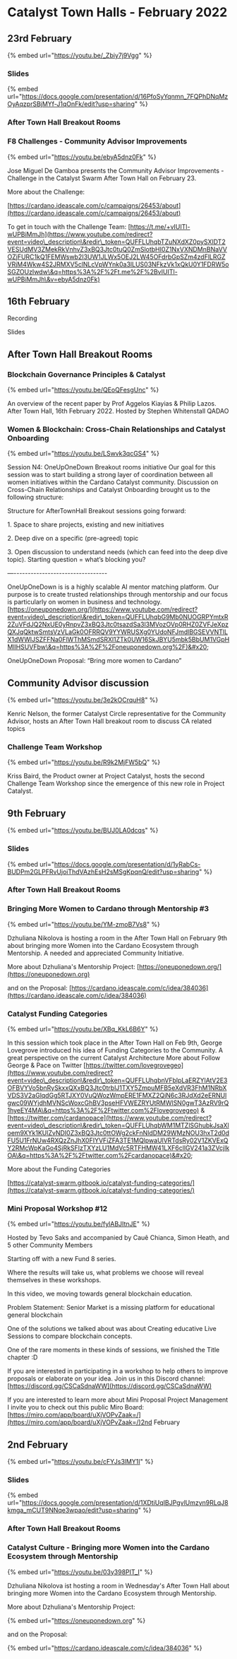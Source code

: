 # Catalyst Town Halls - February 2022

## 23rd February

{% embed url="https://youtu.be/_Zbiy7j9Vgg" %}

### Slides

{% embed url="https://docs.google.com/presentation/d/16PfoSyYqnmn_7FQPhDNqMzOyAqzprSBjMYf-J1qOnFk/edit?usp=sharing" %}

### After Town Hall Breakout Rooms

### F8 Challenges - Community Advisor Improvements

{% embed url="https://youtu.be/ebyA5dnz0Fk" %}

Jose Miguel De Gamboa presents the Community Advisor Improvements - Challenge in the Catalyst Swarm After Town Hall on February 23.

More about the Challenge:

[https://cardano.ideascale.com/c/campaigns/26453/about](https://cardano.ideascale.com/c/campaigns/26453/about)

To get in touch with the Challenge Team: [https://t.me/+vIUITl-wUPBiMmJh](https://www.youtube.com/redirect?event=video\_description\&redir\_token=QUFFLUhqbTZuNXdXZ0pySXlDT2VESUdMV3ZMekRkVnhvZ3xBQ3Jtc0tuQ0ZmSlotbHI0Z1NxVXNDMnBNaVVOZjFURC1kQ1FEMWswb2I3UW1JLWx5OEJ2LW45OFdrbGpSZm4zdFlLRGZVRjM4Wkw4S2JRMXV5clNLcVpWYnk0a3lLUS03NFkzVk1xQkU0Y1FDRW5oSGZOUzIwdw\&q=https%3A%2F%2Ft.me%2F%2BvIUITl-wUPBiMmJh\&v=ebyA5dnz0Fk)

## 16th February

Recording

Slides

## After Town Hall Breakout Rooms

### Blockchain Governance Principles & Catalyst

{% embed url="https://youtu.be/QEoQFesgUnc" %}

An overview of the recent paper by Prof Aggelos Kiayias & Philip Lazos. After Town Hall, 16th February 2022. Hosted by Stephen Whitenstall QADAO

### Women & Blockchain: Cross-Chain Relationships and Catalyst Onboarding

{% embed url="https://youtu.be/LSwvk3qcGS4" %}

Session N4: OneUpOneDown Breakout rooms initiative Our goal for this session was to start building a strong layer of coordination between all women initiatives within the Cardano Catalyst community. Discussion on Cross-Chain Relationships and Catalyst Onboarding brought us to the following structure:&#x20;

Structure for AfterTownHall Breakout sessions going forward:&#x20;

1\. Space to share projects, existing and new initiatives&#x20;

2\. Deep dive on a specific (pre-agreed) topic&#x20;

3\. Open discussion to understand needs (which can feed into the deep dive topic). Starting question = what’s blocking you?

&#x20;—---------------------------------&#x20;

OneUpOneDown is is a highly scalable AI mentor matching platform. Our purpose is to create trusted relationships through mentorship and our focus is particularly on women in business and technology. [https://oneuponedown.org/](https://www.youtube.com/redirect?event=video\_description\&redir\_token=QUFFLUhqbG9Mb0NUOGRPYmtxR2ZuVFdJQ2NxUE0yRnpvZ3xBQ3Jtc0tsazdSa3l3MVozOVp0RHZ0ZVFJeXpzQXJqQktwSmtsVzVLaGk0OFRRQV9YYWRUSXg0YUdoNFJmdlBGSEVVNTlLX1dWWlJSZFFNa0FlWThMSmdSRXl1ZTk0UW16SkJBYU5mbk5BbUM1VGpHMllHSUVFbw\&q=https%3A%2F%2Foneuponedown.org%2F)&#x20;

OneUpOneDown Proposal: “Bring more women to Cardano”

## Community Advisor discussion

{% embed url="https://youtu.be/3e2kOCrquH8" %}

Kenric Nelson, the former Catalyst Circle representative for the Community Advisor, hosts an After Town Hall breakout room to discuss CA related topics

### Challenge Team Workshop

{% embed url="https://youtu.be/R9k2MjFW5bQ" %}

Kriss Baird, the Product owner at Project Catalyst, hosts the second Challenge Team Workshop since the emergence of this new role in Project Catalyst.

## 9th February

{% embed url="https://youtu.be/BUJ0LA0dcqs" %}

### Slides

{% embed url="https://docs.google.com/presentation/d/1yRabCs-BUDPm2GLPFRvUjoiThdVAzhEsH2sMSgKpqnQ/edit?usp=sharing" %}

### After Town Hall Breakout Rooms

### Bringing More Women to Cardano through Mentorship #3

{% embed url="https://youtu.be/YM-zmoB7Vs8" %}

Dzhuliana Nikolova is hosting a room in the After Town Hall on February 9th about bringing more Women into the Cardano Ecosystem through Mentorship. A needed and appreciated Community Initiative.&#x20;

More about Dzhuliana's Mentorship Project: [https://oneuponedown.org/](https://oneuponedown.org)

and on the Proposal: [https://cardano.ideascale.com/c/idea/384036](https://cardano.ideascale.com/c/idea/384036)

### Catalyst Funding Categories

{% embed url="https://youtu.be/XBq_KkL6B6Y" %}

In this session which took place in the After Town Hall on Feb 9th, George Lovegrove introduced his idea of Funding Categories to the Community. A great perspective on the current Catalyst Architecture More about Follow George & Pace on Twitter [https://twitter.com/lovegrovegeo](https://www.youtube.com/redirect?event=video\_description\&redir\_token=QUFFLUhqbnVFblpLaERZYlAtV2E3OFBVYVo5bnRySkxxQXxBQ3Jtc0trblJ1TXY5ZmpuMFB5eXdVR3FhM1NRbXVDS3V2aGlqdGg5RTJXY0VuQWozWmpERE1FMXZ2QjN6c3RJdXd2eERNUlgwc09WYjdhMVNScWoxcGhBV3pseHFVWEZRYUtRMWlSN0gwT3AzRV9rQ1hyeEY4MA\&q=https%3A%2F%2Ftwitter.com%2Flovegrovegeo) & [https://twitter.com/cardanopace](https://www.youtube.com/redirect?event=video\_description\&redir\_token=QUFFLUhqbWM1MTZlSGhubkJsaXloem9XYk1KUlZvNDI0Z3xBQ3Jtc0ttOWg2ckFnNldDM29WMzNOU3hxT2d0dFU5U1FrNUw4RXQzZnJhX0FIYVFiZFA3TE1MQlpwaUlVRTdsRy02V1ZKVExQY2RMcWpKaGo4SjRkSFIzTXYzLU1MdVc5RTFHMW41LXF6cllGV241a3ZVcjlkOA\&q=https%3A%2F%2Ftwitter.com%2Fcardanopace)&#x20;

More about the Funding Categories

[https://catalyst-swarm.gitbook.io/catalyst-funding-categories/](https://catalyst-swarm.gitbook.io/catalyst-funding-categories/)

### Mini Proposal Workshop #12

{% embed url="https://youtu.be/fylABJItnJE" %}

Hosted by Tevo Saks and accompanied by Cauê Chianca, Simon Heath, and 5 other Community Members

Starting off with a new Fund 8 series.

Where the results will take us, what problems we choose will reveal themselves in these workshops.

In this video, we moving towards general blockchain education.

Problem Statement: Senior Market is a missing platform for educational general blockchain

One of the solutions we talked about was about Creating educative Live Sessions to compare blockchain concepts.

One of the rare moments in these kinds of sessions, we finished the Title chapter :D

If you are interested in participating in a workshop to help others to improve proposals or elaborate on your idea. Join us in this Discord channel: [https://discord.gg/CSCaSdnaWW](https://discord.gg/CSCaSdnaWW)

If you are interested to learn more about Mini Proposal Project Management I invite you to check out this public Miro Board: [https://miro.com/app/board/uXjVOPvZaak=/](https://miro.com/app/board/uXjVOPvZaak=/)2nd February

## 2nd February

{% embed url="https://youtu.be/cFYJs3lMY1I" %}

### Slides

{% embed url="https://docs.google.com/presentation/d/1XDtiUqIBJPgvlUmzyn9RLqJ8kmga_mCUT9NNqe3wpao/edit?usp=sharing" %}

### After Town Hall Breakout Rooms

### Catalyst Culture - Bringing more Women into the Cardano Ecosystem through Mentorship

{% embed url="https://youtu.be/03y398PIT_I" %}

Dzhuliana Nikolova ist hosting a room in Wednesday's After Town Hall about bringing more Women into the Cardano Ecosystem through Mentorship.&#x20;

More about Dzhuliana's Mentorship Project:

{% embed url="https://oneuponedown.org" %}

and on the Proposal:

{% embed url="https://cardano.ideascale.com/c/idea/384036" %}
